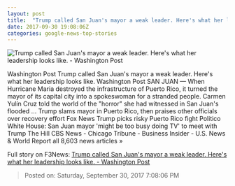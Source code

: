 ```yaml
---
layout: post
title:  "Trump called San Juan's mayor a weak leader. Here's what her leadership looks like. - Washington Post"
date: 2017-09-30 19:08:06Z
categories: google-news-top-stories
---
```


![Trump called San Juan's mayor a weak leader. Here's what her leadership looks like. - Washington Post](https://www.washingtonpost.com/resizer/FTjjxiuRcY_YfEJ4mZtd4S20wn0=/1484x0/https://arc-anglerfish-washpost-prod-washpost.s3.amazonaws.com/public/RTGRXNM36YYMDOB2HIC4SGGDZE.jpg)

Washington Post Trump called San Juan's mayor a weak leader. Here's what her leadership looks like. Washington Post SAN JUAN — When Hurricane Maria destroyed the infrastructure of Puerto Rico, it turned the mayor of its capital city into a spokeswoman for a stranded people. Carmen Yulín Cruz told the world of the "horror" she had witnessed in San Juan's flooded ... Trump slams mayor in Puerto Rico, then praises other officials over recovery effort Fox News Trump picks risky Puerto Rico fight Politico White House: San Juan mayor 'might be too busy doing TV' to meet with Trump The Hill CBS News - Chicago Tribune - Business Insider - U.S. News & World Report all 8,603 news articles »


Full story on F3News: [Trump called San Juan's mayor a weak leader. Here's what her leadership looks like. - Washington Post](http://www.f3nws.com/n/ZRvYMB)

> Posted on: Saturday, September 30, 2017 7:08:06 PM
